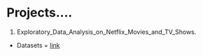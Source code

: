 # Projects....
1)  Exploratory_Data_Analysis_on_Netflix_Movies_and_TV_Shows.
   - Datasets = [link]('https://www.kaggle.com/shivamb/netflix-shows')
